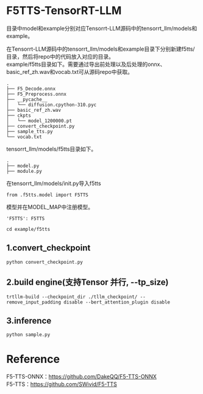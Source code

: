 # F5TTS-TensorRT-LLM
目录中model和example分别对应Tensorrt-LLM源码中的tensorrt_llm/models和example。

在Tensorrt-LLM源码中的tensorrt_llm/models和example目录下分别新建f5tts/ 目录，然后将repo中的代码放入对应的目录。  
example/f5tts目录如下。需要通过导出前处理以及后处理的onnx、basic_ref_zh.wav和vocab.txt可从源码repo中获取。  
```
.  
├── F5_Decode.onnx  
├── F5_Preprocess.onnx  
├── __pycache__  
│   └── diffusion.cpython-310.pyc  
├── basic_ref_zh.wav  
├── ckpts  
│   └── model_1200000.pt  
├── convert_checkpoint.py  
├── sample_tts.py  
└── vocab.txt
```
tensorrt_llm/models/f5tts目录如下。
```
.  
├── model.py  
├── module.py
```
在tensorrt_llm/models/init.py导入f5tts  
```
from .f5tts.model import F5TTS
```
模型并在MODEL_MAP中注册模型。
```
'F5TTS': F5TTS  
```
```
cd example/f5tts  
```
## 1.convert_checkpoint
```
python convert_checkpoint.py
```
## 2.build engine(支持Tensor 并行, --tp_size)
```
trtllm-build --checkpoint_dir ./tllm_checkpoint/ --remove_input_padding disable --bert_attention_plugin disable
```
## 3.inference
```
python sample.py
```

# Reference
F5-TTS-ONNX：https://github.com/DakeQQ/F5-TTS-ONNX  
F5-TTS：https://github.com/SWivid/F5-TTS 
